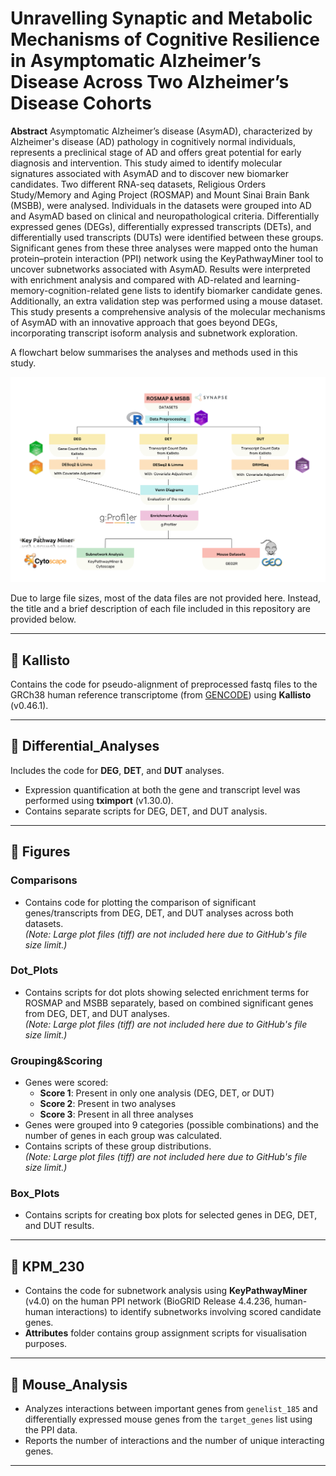 # Unravelling Synaptic and Metabolic Mechanisms of Cognitive Resilience in Asymptomatic Alzheimer’s Disease Across Two Alzheimer’s Disease Cohorts

**Abstract**
Asymptomatic Alzheimer’s disease (AsymAD), characterized by Alzheimer's disease (AD) pathology in cognitively normal individuals, represents a preclinical stage of AD and offers great potential for early diagnosis and intervention. This study aimed to identify molecular signatures associated with AsymAD and to discover new biomarker candidates. Two different RNA-seq datasets, Religious Orders Study/Memory and Aging Project (ROSMAP) and Mount Sinai Brain Bank (MSBB), were analysed. Individuals in the datasets were grouped into AD and AsymAD based on clinical and neuropathological criteria. Differentially expressed genes (DEGs), differentially expressed transcripts (DETs), and differentially used transcripts (DUTs) were identified between these groups. Significant genes from these three analyses were mapped onto the human protein–protein interaction (PPI) network using the KeyPathwayMiner tool to uncover subnetworks associated with AsymAD. Results were interpreted with enrichment analysis and compared with AD-related and learning-memory-cognition-related gene lists to identify biomarker candidate genes. Additionally, an extra validation step was performed using a mouse dataset. This study presents a comprehensive analysis of the molecular mechanisms of AsymAD with an innovative approach that goes beyond DEGs, incorporating transcript isoform analysis and subnetwork exploration.

A flowchart below summarises the analyses and methods used in this study.

![Methods Flowchart](Methods.png)

Due to large file sizes, most of the data files are not provided here. Instead, the title and a brief description of each file included in this repository are provided below.

---

## 📁 Kallisto
Contains the code for pseudo-alignment of preprocessed fastq files to the GRCh38 human reference transcriptome (from [GENCODE](https://www.gencodegenes.org)) using **Kallisto** (v0.46.1).

---

## 📁 Differential_Analyses
Includes the code for **DEG**, **DET**, and **DUT** analyses.  
- Expression quantification at both the gene and transcript level was performed using **tximport** (v1.30.0).  
- Contains separate scripts for DEG, DET, and DUT analysis.

---

## 📁 Figures

### **Comparisons**
- Contains code for plotting the comparison of significant genes/transcripts from DEG, DET, and DUT analyses across both datasets. <br>
*(Note: Large plot files (tiff) are not included here due to GitHub's file size limit.)*

### **Dot_Plots**
- Contains scripts for dot plots showing selected enrichment terms for ROSMAP and MSBB separately, based on combined significant genes from DEG, DET, and DUT analyses. <br>
*(Note: Large plot files (tiff) are not included here due to GitHub's file size limit.)*

### **Grouping&Scoring**
- Genes were scored:  
  - **Score 1**: Present in only one analysis (DEG, DET, or DUT)  
  - **Score 2**: Present in two analyses  
  - **Score 3**: Present in all three analyses  
- Genes were grouped into 9 categories (possible combinations) and the number of genes in each group was calculated.  
- Contains scripts of these group distributions. <br>
*(Note: Large plot files (tiff) are not included here due to GitHub's file size limit.)*

### **Box_Plots**
- Contains scripts for creating box plots for selected genes in DEG, DET, and DUT results.

---

## 📁 KPM_230
- Contains the code for subnetwork analysis using **KeyPathwayMiner** (v4.0) on the human PPI network (BioGRID Release 4.4.236, human-human interactions) to identify subnetworks involving scored candidate genes.
- **Attributes** folder contains group assignment scripts for visualisation purposes.

---

## 📁 Mouse_Analysis
- Analyzes interactions between important genes from `genelist_185` and differentially expressed mouse genes from the `target_genes` list using the PPI data.
- Reports the number of interactions and the number of unique interacting genes.

---
